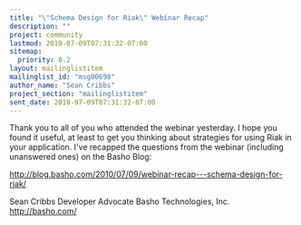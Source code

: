 ```yaml
---
title: "\"Schema Design for Riak\" Webinar Recap"
description: ""
project: community
lastmod: 2010-07-09T07:31:32-07:00
sitemap:
  priority: 0.2
layout: mailinglistitem
mailinglist_id: "msg00698"
author_name: "Sean Cribbs"
project_section: "mailinglistitem"
sent_date: 2010-07-09T07:31:32-07:00
---
```



Thank you to all of you who attended the webinar yesterday. I hope you found it 
useful, at least to get you thinking about strategies for using Riak in your 
application. I've recapped the questions from the webinar (including 
unanswered ones) on the Basho Blog:

http://blog.basho.com/2010/07/09/webinar-recap---schema-design-for-riak/

Sean Cribbs 
Developer Advocate
Basho Technologies, Inc.
http://basho.com/

